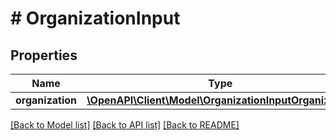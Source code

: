 # # OrganizationInput

## Properties

Name | Type | Description | Notes
------------ | ------------- | ------------- | -------------
**organization** | [**\OpenAPI\Client\Model\OrganizationInputOrganization**](OrganizationInputOrganization.md) |  | [optional]

[[Back to Model list]](../../README.md#models) [[Back to API list]](../../README.md#endpoints) [[Back to README]](../../README.md)

